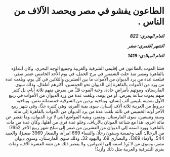 <h1 dir="rtl">الطاعون يفشو في مصر ويحصد الآلاف من الناس .</h1>

<h5 dir="rtl">العام الهجري:  822

الشهر القمري: صفر

العام الميلادي: 1419</h5>

<p dir="rtl">فشا الموت بالطاعون في إقليمي الشرقية والغربية وجميع الوجه البحري، وكان ابتداؤه بالقاهرة ومصر منذ حلت الشمس في برج الحمل، في يوم الأحد الخامس عشر صفر، فبلغت عدة من يرد الديوان من الأموات ما بين العشرين والثلاثين في كل يوم، وبلغت عدة من ورد من الأموات بالقاهرة إلى الديوان نحو الخمسين، أكثرهم أطفال، وذلك سوى المارستان، وموتهم بأمراض حادة، وحبة الموت قَلَّ من يمرض منهم ثلاثة أيام، بل كثير منهم يموت ساعة يمرض، أو من يومه، وبلغت عدة من ورد الديوان من الأموات في ربيع الأول بمدينة بلبيس ألف إنسان، وبناحية بردين من الشرقية خمسمائة نفس، وبناحية ديروط من الغربية ثلاثة آلاف إنسان، سوى بقية القرى، وهي كثيرة جدًّا، وفي شهر ربيع الآخر أوله الخميس في ثالثه بلغت عدة من يرد الديوان من الأموات بالقاهرة إلى مائة وستة وتسعين، سوى المارستان، ومصر، وبقية المواضع التي لا ترد الديوان، وما تقصر عن مائة أخرى، هذا مع شناعة الموتان بالأرياف، وخلو عدة قرى من أهلها، وكان عدة من مات بالقاهرة وورد اسمه إلى الديوان من العشرين من صفر إلى سلخ شهر ربيع الآخر 7652؛ من الرجال: ألف وخمسة وستون رجلًا، والنساء 669 امرأة، والصغار 3969 صغيرًا، والعبيد 544، والإماء 1369، والنصارى 69، واليهود 32، وذلك سوى المارستان، وسوى ديوان مصر، وسوى من لا يَرِدُ اسمه إلى الديوانين، ولا يقصر ذلك عن تتمة العشرة آلاف، ومات بقرى الشرقية والغربية مثل ذلك وأزيدُ!</p></br>
